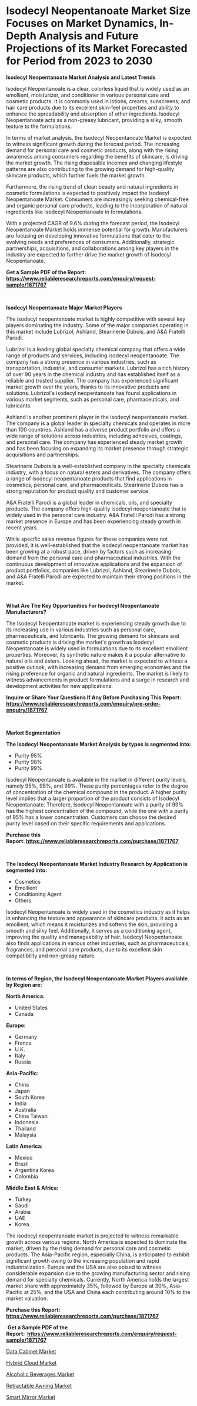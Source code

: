 <p><h1>Isodecyl Neopentanoate Market Size Focuses on Market Dynamics, In-Depth Analysis and Future Projections of its Market Forecasted for Period from 2023 to 2030</h1></p><p><strong>Isodecyl Neopentanoate Market Analysis and Latest Trends</strong></p>
<p><p>Isodecyl Neopentanoate is a clear, colorless liquid that is widely used as an emollient, moisturizer, and conditioner in various personal care and cosmetic products. It is commonly used in lotions, creams, sunscreens, and hair care products due to its excellent skin-feel properties and ability to enhance the spreadability and absorption of other ingredients. Isodecyl Neopentanoate acts as a non-greasy lubricant, providing a silky, smooth texture to the formulations.</p><p>In terms of market analysis, the Isodecyl Neopentanoate Market is expected to witness significant growth during the forecast period. The increasing demand for personal care and cosmetic products, along with the rising awareness among consumers regarding the benefits of skincare, is driving the market growth. The rising disposable incomes and changing lifestyle patterns are also contributing to the growing demand for high-quality skincare products, which further fuels the market growth.</p><p>Furthermore, the rising trend of clean beauty and natural ingredients in cosmetic formulations is expected to positively impact the Isodecyl Neopentanoate Market. Consumers are increasingly seeking chemical-free and organic personal care products, leading to the incorporation of natural ingredients like Isodecyl Neopentanoate in formulations.</p><p>With a projected CAGR of 9.6% during the forecast period, the Isodecyl Neopentanoate Market holds immense potential for growth. Manufacturers are focusing on developing innovative formulations that cater to the evolving needs and preferences of consumers. Additionally, strategic partnerships, acquisitions, and collaborations among key players in the industry are expected to further drive the market growth of Isodecyl Neopentanoate.</p></p>
<p><strong>Get a Sample PDF of the Report:&nbsp; <a href="https://www.reliableresearchreports.com/enquiry/request-sample/1871767">https://www.reliableresearchreports.com/enquiry/request-sample/1871767</a></strong></p>
<p>&nbsp;</p>
<p><strong>Isodecyl Neopentanoate Major Market Players</strong></p>
<p><p>The isodecyl neopentanoate market is highly competitive with several key players dominating the industry. Some of the major companies operating in this market include Lubrizol, Ashland, Stearinerie Dubois, and A&A Fratelli Parodi.</p><p>Lubrizol is a leading global specialty chemical company that offers a wide range of products and services, including isodecyl neopentanoate. The company has a strong presence in various industries, such as transportation, industrial, and consumer markets. Lubrizol has a rich history of over 90 years in the chemical industry and has established itself as a reliable and trusted supplier. The company has experienced significant market growth over the years, thanks to its innovative products and solutions. Lubrizol's isodecyl neopentanoate has found applications in various market segments, such as personal care, pharmaceuticals, and lubricants.</p><p>Ashland is another prominent player in the isodecyl neopentanoate market. The company is a global leader in specialty chemicals and operates in more than 100 countries. Ashland has a diverse product portfolio and offers a wide range of solutions across industries, including adhesives, coatings, and personal care. The company has experienced steady market growth and has been focusing on expanding its market presence through strategic acquisitions and partnerships.</p><p>Stearinerie Dubois is a well-established company in the specialty chemicals industry, with a focus on natural esters and derivatives. The company offers a range of isodecyl neopentanoate products that find applications in cosmetics, personal care, and pharmaceuticals. Stearinerie Dubois has a strong reputation for product quality and customer service.</p><p>A&A Fratelli Parodi is a global leader in chemicals, oils, and specialty products. The company offers high-quality isodecyl neopentanoate that is widely used in the personal care industry. A&A Fratelli Parodi has a strong market presence in Europe and has been experiencing steady growth in recent years.</p><p>While specific sales revenue figures for these companies were not provided, it is well-established that the isodecyl neopentanoate market has been growing at a robust pace, driven by factors such as increasing demand from the personal care and pharmaceutical industries. With the continuous development of innovative applications and the expansion of product portfolios, companies like Lubrizol, Ashland, Stearinerie Dubois, and A&A Fratelli Parodi are expected to maintain their strong positions in the market.</p></p>
<p>&nbsp;</p>
<p><strong>What Are The Key Opportunities For Isodecyl Neopentanoate Manufacturers?</strong></p>
<p><p>The Isodecyl Neopentanoate market is experiencing steady growth due to its increasing use in various industries such as personal care, pharmaceuticals, and lubricants. The growing demand for skincare and cosmetic products is driving the market's growth as Isodecyl Neopentanoate is widely used in formulations due to its excellent emollient properties. Moreover, its synthetic nature makes it a popular alternative to natural oils and esters. Looking ahead, the market is expected to witness a positive outlook, with increasing demand from emerging economies and the rising preference for organic and natural ingredients. The market is likely to witness advancements in product formulations and a surge in research and development activities for new applications.</p></p>
<p><strong>Inquire or Share Your Questions If Any Before Purchasing This Report: <a href="https://www.reliableresearchreports.com/enquiry/pre-order-enquiry/1871767">https://www.reliableresearchreports.com/enquiry/pre-order-enquiry/1871767</a></strong></p>
<p>&nbsp;</p>
<p><strong>Market Segmentation</strong></p>
<p><strong>The Isodecyl Neopentanoate Market Analysis by types is segmented into:</strong></p>
<p><ul><li>Purity 95%</li><li>Purity 98%</li><li>Purity 99%</li></ul></p>
<p><p>Isodecyl Neopentanoate is available in the market in different purity levels, namely 95%, 98%, and 99%. These purity percentages refer to the degree of concentration of the chemical compound in the product. A higher purity level implies that a larger proportion of the product consists of Isodecyl Neopentanoate. Therefore, Isodecyl Neopentanoate with a purity of 99% has the highest concentration of the compound, while the one with a purity of 95% has a lower concentration. Customers can choose the desired purity level based on their specific requirements and applications.</p></p>
<p><strong>Purchase this Report:&nbsp;<a href="https://www.reliableresearchreports.com/purchase/1871767">https://www.reliableresearchreports.com/purchase/1871767</a></strong></p>
<p>&nbsp;</p>
<p><strong>The Isodecyl Neopentanoate Market Industry Research by Application is segmented into:</strong></p>
<p><ul><li>Cosmetics</li><li>Emollient</li><li>Conditioning Agent</li><li>Others</li></ul></p>
<p><p>Isodecyl Neopentanoate is widely used in the cosmetics industry as it helps in enhancing the texture and appearance of skincare products. It acts as an emollient, which means it moisturizes and softens the skin, providing a smooth and silky feel. Additionally, it serves as a conditioning agent, improving the quality and manageability of hair. Isodecyl Neopentanoate also finds applications in various other industries, such as pharmaceuticals, fragrances, and personal care products, due to its excellent skin compatibility and non-greasy nature.</p></p>
<p>&nbsp;</p>
<p><strong>In terms of Region, the Isodecyl Neopentanoate Market Players available by Region are:</strong></p>
<p>
    <p> <strong> North America: </strong>
        <ul>
            <li>United States</li>
            <li>Canada</li>
        </ul>
        </p> 
    <p> <strong> Europe: </strong>
        <ul>
            <li>Germany</li>
            <li>France</li>
            <li>U.K.</li>
            <li>Italy</li>
            <li>Russia</li>
        </ul>
        </p> 
    <p> <strong> Asia-Pacific: </strong>
        <ul>
            <li>China</li>
            <li>Japan</li>
            <li>South Korea</li>
            <li>India</li>
            <li>Australia</li>
            <li>China Taiwan</li>
            <li>Indonesia</li>
            <li>Thailand</li>
            <li>Malaysia</li>
        </ul>
        </p> 
    <p> <strong> Latin America: </strong>
        <ul>
            <li>Mexico</li>
            <li>Brazil</li>
            <li>Argentina Korea</li>
            <li>Colombia</li>
        </ul>
        </p> 
    <p> <strong> Middle East & Africa: </strong>
        <ul>
            <li>Turkey</li>
            <li>Saudi</li>
            <li>Arabia</li>
            <li>UAE</li>
            <li>Korea</li>
        </ul>
    </p>
    </p>
<p><p>The isodecyl neopentanoate market is projected to witness remarkable growth across various regions. North America is expected to dominate the market, driven by the rising demand for personal care and cosmetic products. The Asia-Pacific region, especially China, is anticipated to exhibit significant growth owing to the increasing population and rapid industrialization. Europe and the USA are also poised to witness considerable expansion due to the growing manufacturing sector and rising demand for specialty chemicals. Currently, North America holds the largest market share with approximately 35%, followed by Europe at 30%, Asia-Pacific at 25%, and the USA and China each contributing around 10% to the market valuation.</p></p>
<p><strong>Purchase this Report: <a href="https://www.reliableresearchreports.com/purchase/1871767">https://www.reliableresearchreports.com/purchase/1871767</a></strong></p>
<p>&nbsp;<strong>Get a Sample PDF of the Report:&nbsp;&nbsp;<a href="https://www.reliableresearchreports.com/enquiry/request-sample/1871767">https://www.reliableresearchreports.com/enquiry/request-sample/1871767</a></strong></p>
<p><strong></strong></p>
<p><p><a href="https://medium.com/@ginawindler1965/data-cabinet-market-comprehensive-assessment-by-type-application-and-geography-c54cb35b4c96">Data Cabinet Market</a></p><p><a href="https://medium.com/@haileeferry/hybrid-cloud-market-trends-and-market-analysis-forecasted-for-period-2023-2030-983b8a54a66b">Hybrid Cloud Market</a></p><p><a href="https://medium.com/@jenniferwhite656/alcoholic-beverages-market-size-and-market-trends-complete-industry-overview-2023-to-2030-72b5159c9119">Alcoholic Beverages Market</a></p><p><a href="https://medium.com/@emmyrolfson8689/retractable-awning-nbsp-market-focuses-on-market-share-size-and-projected-forecast-till-2030-0a727eb78f45">Retractable Awning Market</a></p><p><a href="https://medium.com/@brittanyrobertson07/smart-mirror-market-the-key-to-successful-business-strategy-forecast-till-2030-f87880f06055">Smart Mirror Market</a></p></p>